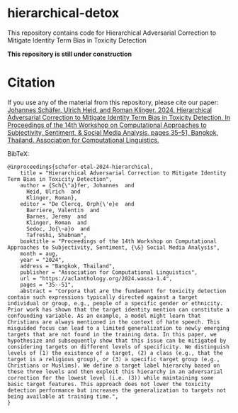 # hierarchical-detox
This repository contains code for Hierarchical Adversarial Correction to Mitigate Identity Term Bias in Toxicity Detection

**This repository is still under construction**

# Citation # 

If you use any of the material from this repository, please cite our paper: [Johannes Schäfer, Ulrich Heid, and Roman Klinger. 2024. Hierarchical Adversarial Correction to Mitigate Identity Term Bias in Toxicity Detection. In Proceedings of the 14th Workshop on Computational Approaches to Subjectivity, Sentiment, & Social Media Analysis, pages 35–51, Bangkok, Thailand. Association for Computational Linguistics.](https://aclanthology.org/2024.wassa-1.4/)

BibTeX:
```text
@inproceedings{schafer-etal-2024-hierarchical,
    title = "Hierarchical Adversarial Correction to Mitigate Identity Term Bias in Toxicity Detection",
    author = {Sch{\"a}fer, Johannes  and
      Heid, Ulrich  and
      Klinger, Roman},
    editor = "De Clercq, Orph{\'e}e  and
      Barriere, Valentin  and
      Barnes, Jeremy  and
      Klinger, Roman  and
      Sedoc, Jo{\~a}o  and
      Tafreshi, Shabnam",
    booktitle = "Proceedings of the 14th Workshop on Computational Approaches to Subjectivity, Sentiment, {\&} Social Media Analysis",
    month = aug,
    year = "2024",
    address = "Bangkok, Thailand",
    publisher = "Association for Computational Linguistics",
    url = "https://aclanthology.org/2024.wassa-1.4",
    pages = "35--51",
    abstract = "Corpora that are the fundament for toxicity detection contain such expressions typically directed against a target individual or group, e.g., people of a specific gender or ethnicity. Prior work has shown that the target identity mention can constitute a confounding variable. As an example, a model might learn that Christians are always mentioned in the context of hate speech. This misguided focus can lead to a limited generalization to newly emerging targets that are not found in the training data. In this paper, we hypothesize and subsequently show that this issue can be mitigated by considering targets on different levels of specificity. We distinguish levels of (1) the existence of a target, (2) a class (e.g., that the target is a religious group), or (3) a specific target group (e.g., Christians or Muslims). We define a target label hierarchy based on these three levels and then exploit this hierarchy in an adversarial correction for the lowest level (i.e. (3)) while maintaining some basic target features. This approach does not lower the toxicity detection performance but increases the generalization to targets not being available at training time.",
}
```
